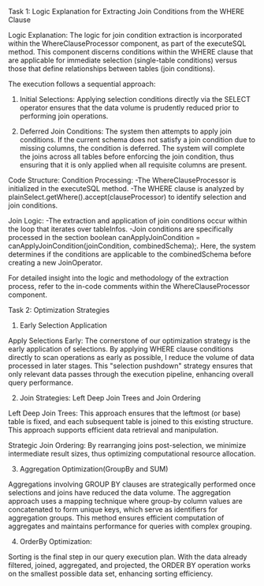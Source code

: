 
Task 1: Logic Explanation for Extracting Join Conditions from the WHERE Clause

Logic Explanation:
The logic for join condition extraction is incorporated within the WhereClauseProcessor component, as part of the executeSQL method. This component discerns conditions within the WHERE clause that are applicable for immediate selection (single-table conditions) versus those that define relationships between tables (join conditions).


The execution follows a sequential approach:

1. Initial Selections: Applying selection conditions directly via the SELECT operator ensures that the data volume is prudently reduced prior to performing join operations.

2. Deferred Join Conditions: The system then attempts to apply join conditions. If the current schema does not satisfy a join condition due to missing columns, the condition is deferred. The system will complete the joins across all tables before enforcing the join condition, thus ensuring that it is only applied when all requisite columns are present.


Code Structure:
Condition Processing:
-The WhereClauseProcessor is initialized in the executeSQL method.
-The WHERE clause is analyzed by plainSelect.getWhere().accept(clauseProcessor) to identify selection and join conditions.

Join Logic:
-The extraction and application of join conditions occur within the loop that iterates over tableInfos.
-Join conditions are specifically processed in the section boolean canApplyJoinCondition = canApplyJoinCondition(joinCondition, combinedSchema);. Here, the system determines if the conditions are applicable to the combinedSchema before creating a new JoinOperator.

For detailed insight into the logic and methodology of the extraction process, refer to the in-code comments within the WhereClauseProcessor component.



Task 2: Optimization Strategies


1. Early Selection Application 

Apply Selections Early: The cornerstone of our optimization strategy is the early application of selections. By applying WHERE clause conditions directly to scan operations as early as possible, I reduce the volume of data processed in later stages. This "selection pushdown" strategy ensures that only relevant data passes through the execution pipeline, enhancing overall query performance.


2. Join Strategies: Left Deep Join Trees and Join Ordering

Left Deep Join Trees: This approach ensures that the leftmost (or base) table is fixed, and each subsequent table is joined to this existing structure. This approach supports efficient data retrieval and manipulation.

Strategic Join Ordering: By rearranging joins post-selection, we minimize intermediate result sizes, thus optimizing computational resource allocation.


3. Aggregation Optimization(GroupBy and SUM)

Aggregations involving GROUP BY clauses are strategically performed once selections and joins have reduced the data volume. The aggregation approach uses a mapping technique where group-by column values are concatenated to form unique keys, which serve as identifiers for aggregation groups. This method ensures efficient computation of aggregates and maintains performance for queries with complex grouping.


4. OrderBy Optimization: 

Sorting is the final step in our query execution plan. With the data already filtered, joined, aggregated, and projected, the ORDER BY operation works on the smallest possible data set, enhancing sorting efficiency.






